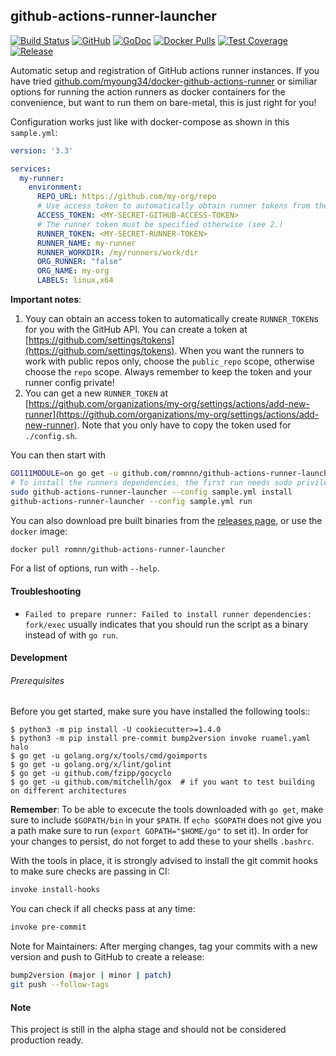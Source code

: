 ## github-actions-runner-launcher

[![Build Status](https://travis-ci.com/romnnn/github-actions-runner-launcher.svg?branch=master)](https://travis-ci.com/romnnn/github-actions-runner-launcher)
[![GitHub](https://img.shields.io/github/license/romnnn/github-actions-runner-launcher)](https://github.com/romnnn/github-actions-runner-launcher)
[![GoDoc](https://godoc.org/github.com/romnnn/github-actions-runner-launcher?status.svg)](https://godoc.org/github.com/romnnn/github-actions-runner-launcher) [![Docker Pulls](https://img.shields.io/docker/pulls/romnn/github-actions-runner-launcher)](https://hub.docker.com/r/romnn/github-actions-runner-launcher) [![Test Coverage](https://codecov.io/gh/romnnn/github-actions-runner-launcher/branch/master/graph/badge.svg)](https://codecov.io/gh/romnnn/github-actions-runner-launcher)
[![Release](https://img.shields.io/github/release/romnnn/github-actions-runner-launcher)](https://github.com/romnnn/github-actions-runner-launcher/releases/latest)

Automatic setup and registration of GitHub actions runner instances. If you have tried [github.com/myoung34/docker-github-actions-runner](https://github.com/myoung34/docker-github-actions-runner) or similiar options for running the action runners as docker containers for the convenience, but want to run them on bare-metal, this is just right for you!

Configuration works just like with docker-compose as shown in this `sample.yml`:
```yaml
version: '3.3'

services:
  my-runner:
    environment:
      REPO_URL: https://github.com/my-org/repo
      # Use access token to automatically obtain runner tokens from the github API (see 1.)
      ACCESS_TOKEN: <MY-SECRET-GITHUB-ACCESS-TOKEN>
      # The runner token must be specified otherwise (see 2.)
      RUNNER_TOKEN: <MY-SECRET-RUNNER-TOKEN>
      RUNNER_NAME: my-runner
      RUNNER_WORKDIR: /my/runners/work/dir
      ORG_RUNNER: "false"
      ORG_NAME: my-org
      LABELS: linux,x64
```

**Important notes**: 
1. Youy can obtain an access token to automatically create `RUNNER_TOKEN`s for you with the GitHub API. You can create a token at [https://github.com/settings/tokens](https://github.com/settings/tokens). When you want the runners to work with public repos only, choose the `public_repo` scope, otherwise choose the `repo` scope. Always remember to keep the token and your runner config private!
2. You can get a new `RUNNER_TOKEN` at [https://github.com/organizations/my-org/settings/actions/add-new-runner](https://github.com/organizations/my-org/settings/actions/add-new-runner). Note that you only have to copy the token used for `./config.sh`.

You can then start with
```bash
GO111MODULE=on go get -u github.com/romnnn/github-actions-runner-launcher/cmd/github-actions-runner-launcher
# To install the runners dependencies, the first run needs sudo privileges
sudo github-actions-runner-launcher --config sample.yml install
github-actions-runner-launcher --config sample.yml run
```

You can also download pre built binaries from the [releases page](https://github.com/romnnn/github-actions-runner-launcher/releases), or use the `docker` image:

```bash
docker pull romnn/github-actions-runner-launcher
```

For a list of options, run with `--help`.

#### Troubleshooting

- `Failed to prepare runner: Failed to install runner dependencies: fork/exec` usually indicates that you should run the script as a binary instead of with `go run`.

#### Development

######  Prerequisites

Before you get started, make sure you have installed the following tools::

    $ python3 -m pip install -U cookiecutter>=1.4.0
    $ python3 -m pip install pre-commit bump2version invoke ruamel.yaml halo
    $ go get -u golang.org/x/tools/cmd/goimports
    $ go get -u golang.org/x/lint/golint
    $ go get -u github.com/fzipp/gocyclo
    $ go get -u github.com/mitchellh/gox  # if you want to test building on different architectures

**Remember**: To be able to excecute the tools downloaded with `go get`, 
make sure to include `$GOPATH/bin` in your `$PATH`.
If `echo $GOPATH` does not give you a path make sure to run
(`export GOPATH="$HOME/go"` to set it). In order for your changes to persist, 
do not forget to add these to your shells `.bashrc`.

With the tools in place, it is strongly advised to install the git commit hooks to make sure checks are passing in CI:
```bash
invoke install-hooks
```

You can check if all checks pass at any time:
```bash
invoke pre-commit
```

Note for Maintainers: After merging changes, tag your commits with a new version and push to GitHub to create a release:
```bash
bump2version (major | minor | patch)
git push --follow-tags
```

#### Note

This project is still in the alpha stage and should not be considered production ready.
